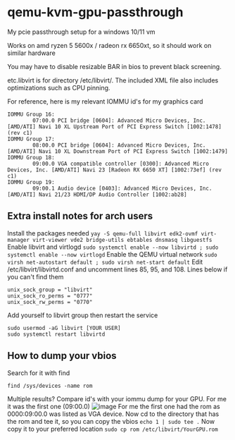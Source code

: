 # qemu-kvm-gpu-passthrough
My pcie passthrough setup for a windows 10/11 vm

Works on amd ryzen 5 5600x / radeon rx 6650xt, so it should work on similar hardware

You may have to disable resizable BAR in bios to prevent black screening.

etc.libvirt is for directory /etc/libvirt/. The included XML file also includes optimizations such as CPU pinning.

For reference, here is my relevant IOMMU id's for my graphics card
```
IOMMU Group 16:
        07:00.0 PCI bridge [0604]: Advanced Micro Devices, Inc. [AMD/ATI] Navi 10 XL Upstream Port of PCI Express Switch [1002:1478] (rev c1)
IOMMU Group 17:
        08:00.0 PCI bridge [0604]: Advanced Micro Devices, Inc. [AMD/ATI] Navi 10 XL Downstream Port of PCI Express Switch [1002:1479]
IOMMU Group 18:
        09:00.0 VGA compatible controller [0300]: Advanced Micro Devices, Inc. [AMD/ATI] Navi 23 [Radeon RX 6650 XT] [1002:73ef] (rev c1)
IOMMU Group 19:
        09:00.1 Audio device [0403]: Advanced Micro Devices, Inc. [AMD/ATI] Navi 21/23 HDMI/DP Audio Controller [1002:ab28]
```

## Extra install notes for arch users

 Install the packages needed
 ```yay -S qemu-full libvirt edk2-ovmf virt-manager virt-viewer vde2 bridge-utils ebtables dnsmasq libguestfs```
 Enable libvirt and virtlogd
 ```sudo systemctl enable --now libvirtd ; sudo systemctl enable --now virtlogd```
 Enable the QEMU virtual network 
 ```sudo virsh net-autostart default ; sudo virsh net-start default```
 Edit /etc/libvirt/libvirtd.conf and uncomment lines 85, 95, and 108. Lines below if you can't find them
 ```
 unix_sock_group = "libvirt"
 unix_sock_ro_perms = "0777"
 unix_sock_rw_perms = "0770"
 ```
 Add yourself to libvirt group then restart the service
 ```
 sudo usermod -aG libvirt [YOUR USER]
 sudo systemctl restart libvirtd
 ```

## How to dump your vbios
Search for it with find
```
find /sys/devices -name rom
```
Multiple results? Compare id's with your iommu dump for your GPU. For me it was the first one (09:00.0)
![image](https://user-images.githubusercontent.com/78610949/233873069-f7824437-438d-4177-bb7f-f96aaf65a8b6.png)
For me the first one had the rom as 0000:09:00.0 was listed as VGA device.
Now cd to the directory that has the rom and tee it, so you can copy the vbios
```echo 1 | sudo tee .```
Now copy it to your preferred location
```sudo cp rom /etc/libvirt/YourGPU.rom```


